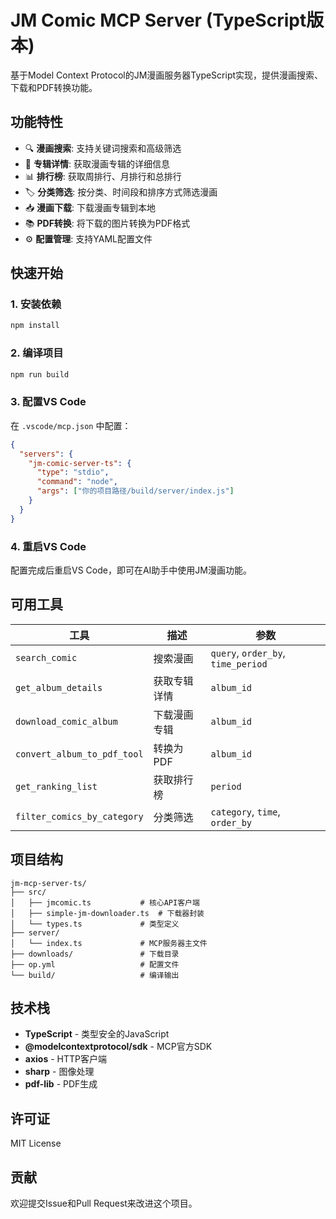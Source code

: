 # JM Comic MCP Server (TypeScript版本)

基于Model Context Protocol的JM漫画服务器TypeScript实现，提供漫画搜索、下载和PDF转换功能。

## 功能特性

- 🔍 **漫画搜索**: 支持关键词搜索和高级筛选
- 📖 **专辑详情**: 获取漫画专辑的详细信息
- 📊 **排行榜**: 获取周排行、月排行和总排行
- 🏷️ **分类筛选**: 按分类、时间段和排序方式筛选漫画
- 📥 **漫画下载**: 下载漫画专辑到本地
- 📚 **PDF转换**: 将下载的图片转换为PDF格式
- ⚙️ **配置管理**: 支持YAML配置文件

## 快速开始

### 1. 安装依赖

```bash
npm install
```

### 2. 编译项目

```bash
npm run build
```

### 3. 配置VS Code

在 `.vscode/mcp.json` 中配置：

```json
{
  "servers": {
    "jm-comic-server-ts": {
      "type": "stdio",
      "command": "node",
      "args": ["你的项目路径/build/server/index.js"]
    }
  }
}
```

### 4. 重启VS Code

配置完成后重启VS Code，即可在AI助手中使用JM漫画功能。

## 可用工具

| 工具 | 描述 | 参数 |
|------|------|------|
| `search_comic` | 搜索漫画 | `query`, `order_by`, `time_period` |
| `get_album_details` | 获取专辑详情 | `album_id` |
| `download_comic_album` | 下载漫画专辑 | `album_id` |
| `convert_album_to_pdf_tool` | 转换为PDF | `album_id` |
| `get_ranking_list` | 获取排行榜 | `period` |
| `filter_comics_by_category` | 分类筛选 | `category`, `time`, `order_by` |

## 项目结构

```
jm-mcp-server-ts/
├── src/
│   ├── jmcomic.ts           # 核心API客户端
│   ├── simple-jm-downloader.ts  # 下载器封装
│   └── types.ts             # 类型定义
├── server/
│   └── index.ts             # MCP服务器主文件
├── downloads/               # 下载目录
├── op.yml                   # 配置文件
└── build/                   # 编译输出
```

## 技术栈

- **TypeScript** - 类型安全的JavaScript
- **@modelcontextprotocol/sdk** - MCP官方SDK
- **axios** - HTTP客户端
- **sharp** - 图像处理
- **pdf-lib** - PDF生成

## 许可证

MIT License

## 贡献

欢迎提交Issue和Pull Request来改进这个项目。
